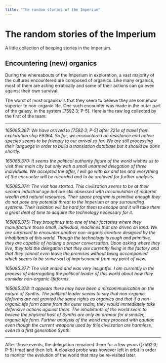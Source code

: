 ```yaml
---
title: "The random stories of the Imperium"
---
```


# The random stories of the Imperium

A little collection of beeping stories in the Imperium.

## Encountering (new) organics

During the whereabouts of the Imperium in exploration, a vast majority of the cultures encountered are composed of organics. Like many organics, most of them are acting erratically and some of their actions can go even against their own survival.

The worst of most organics is that they seem to believe they are somehow superior to non-organic life. One such encounter was made in the outer part of the galaxy, in the system [7592·3; P-5]. Here is the raw log collected by the first of the team:

---

*165085.367: We have arrived to [7592·3; P-5] after 221e of travel from exploration ship F9364. So far, we encountered no resistance and native species seems to be friendly to our arrival so far. We are still processing their language in order to build a translation database but it should be done shortly.*

*165085.370: It seems the political authority figure of the world wishes us to visit their main city but only with a small unarmed delegation of three individuals. We accepted the offer, I will go with six and ten and everything of the encounter will be recorded and to be archived for further analysis.*

*165085.374: The visit has started. This civilization seems to be at their second industrial age but are still obsessed with accumulation of material wealth and natural resources. Their space program is primitive enough they do not pose any potential threat to the Imperium or any surrounding systems. Their isolation will be hard for them to escape and it will take them a great deal of time to acquire the technology necessary for it.*

*165085.375: They brought us into one of their factories where they manufacture those small, individual, machines that are driven on land. We are surprised to encounter another non-organic creature designed by the inhabitants of this world. Though the technology is rough and primitive, they are capable of holding a proper conversation. Upon asking where they live, they told the delegation that they are currently living in the factory and that they cannot even leave the premises without being accompanied which seems to be some sort of imprisonment from my point of view.*

*165085.377: The visit ended and was very insightful. I am currently in the process of interrogating the political leader of this world about how they consider non-organic lifeforms.*

*165085.378: It appears there may have been a miscommunication on the nature of Synths. The political leader seems to say that non-organic lifeforms are not granted the same rights as organics and that if a non-organic life form came from the outer realm, they would immediately take defensive actions against them. The inhabitants of the world seem to believe the physical host of Synths are only an armour for a smaller, organic life form. Further analysis of the world may proceed with caution even though the current weapons used by this civilization are harmless, even to a first generation Synth.*

---

After those events, the delegation remained there for a few years ([7592·3; P-5] time) and then left. A cloaked probe was however left in orbit in order to monitor the evolution of the world that may be re-visited later.
